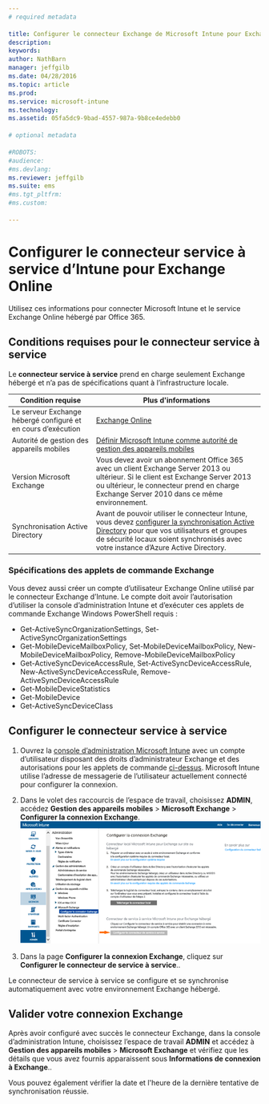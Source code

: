 ```yaml
---
# required metadata

title: Configurer le connecteur Exchange de Microsoft Intune pour Exchange hébergé | Microsoft Intune
description:
keywords:
author: NathBarn
manager: jeffgilb
ms.date: 04/28/2016
ms.topic: article
ms.prod:
ms.service: microsoft-intune
ms.technology:
ms.assetid: 05fa5dc9-9bad-4557-987a-9b8ce4edebb0

# optional metadata

#ROBOTS:
#audience:
#ms.devlang:
ms.reviewer: jeffgilb
ms.suite: ems
#ms.tgt_pltfrm:
#ms.custom:

---
```


# Configurer le connecteur service à service d’Intune pour Exchange Online

Utilisez ces informations pour connecter Microsoft Intune et le service Exchange Online hébergé par Office 365.

## Conditions requises pour le connecteur service à service
Le **connecteur service à service** prend en charge seulement Exchange hébergé et n’a pas de spécifications quant à l’infrastructure locale.

|Condition requise|Plus d'informations|
|---------------|--------------------|
|Le serveur Exchange hébergé configuré et en cours d’exécution|[Exchange Online](https://technet.microsoft.com/library/jj200580.aspx) |
|Autorité de gestion des appareils mobiles| [Définir Microsoft Intune comme autorité de gestion des appareils mobiles](get-ready-to-enroll-devices-in-microsoft-intune.md#set-mobile-device-management-authority)|
|Version Microsoft Exchange|Vous devez avoir un abonnement Office 365 avec un client Exchange Server 2013 ou ultérieur. Si le client est Exchange Server 2013 ou ultérieur, le connecteur prend en charge Exchange Server 2010 dans ce même environnement.|
|Synchronisation Active Directory|Avant de pouvoir utiliser le connecteur Intune, vous devez [configurer la synchronisation Active Directory](/intune/get-started/start-with-a-paid-subscription-to-microsoft-intune-step-3) pour que vos utilisateurs et groupes de sécurité locaux soient synchronisés avec votre instance d’Azure Active Directory.|

### Spécifications des applets de commande Exchange

Vous devez aussi créer un compte d’utilisateur Exchange Online utilisé par le connecteur Exchange d’Intune. Le compte doit avoir l’autorisation d’utiliser la console d’administration Intune et d’exécuter ces applets de commande Exchange Windows PowerShell requis :

 - Get-ActiveSyncOrganizationSettings, Set-ActiveSyncOrganizationSettings
 - Get-MobileDeviceMailboxPolicy, Set-MobileDeviceMailboxPolicy, New-MobileDeviceMailboxPolicy, Remove-MobileDeviceMailboxPolicy
 - Get-ActiveSyncDeviceAccessRule, Set-ActiveSyncDeviceAccessRule, New-ActiveSyncDeviceAccessRule, Remove-ActiveSyncDeviceAccessRule
 - Get-MobileDeviceStatistics
 - Get-MobileDevice
 - Get-ActiveSyncDeviceClass

## Configurer le connecteur service à service

1. Ouvrez la [console d’administration Microsoft Intune](http://manage.microsoft.com) avec un compte d’utilisateur disposant des droits d’administrateur Exchange et des autorisations pour les applets de commande [ci-dessus](#exchange-cmdlet-requirements). Microsoft Intune utilise l’adresse de messagerie de l’utilisateur actuellement connecté pour configurer la connexion.

2.  Dans le volet des raccourcis de l’espace de travail, choisissez **ADMIN**, accédez **Gestion des appareils mobiles** > **Microsoft Exchange** > **Configurer la connexion Exchange**.
![Page Configurer le connecteur de service à service](../media/intunesa5cservicetoserviceconnector.png)

3.  Dans la page **Configurer la connexion Exchange**, cliquez sur **Configurer le connecteur de service à service**..


Le connecteur de service à service se configure et se synchronise automatiquement avec votre environnement Exchange hébergé.

## Valider votre connexion Exchange

Après avoir configuré avec succès le connecteur Exchange, dans la console d’administration Intune, choisissez l’espace de travail **ADMIN** et accédez à **Gestion des appareils mobiles** > **Microsoft Exchange** et vérifiez que les détails que vous avez fournis apparaissent sous **Informations de connexion à Exchange**..

Vous pouvez également vérifier la date et l'heure de la dernière tentative de synchronisation réussie.


<!--HONumber=May16_HO1-->


